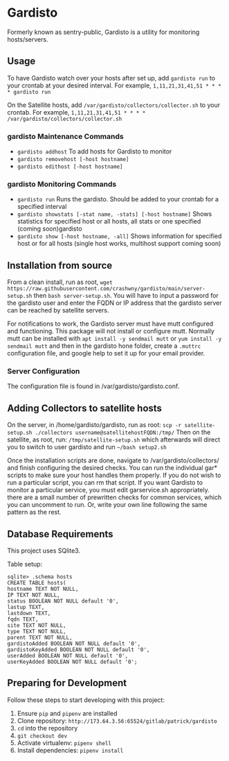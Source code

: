 Gardisto
======
Formerly known as sentry-public, Gardisto is a utility for monitoring hosts/servers.

## Usage

To have Gardisto watch over your hosts after set up, add `gardisto run` to your crontab at your desired interval.
    For example, `1,11,21,31,41,51 * * * * gardisto run`

On the Satellite hosts, add `/var/gardisto/collectors/collector.sh` to your crontab.
    For example, `1,11,21,31,41,51 * * * * /var/gardisto/collectors/collector.sh`

### gardisto Maintenance Commands
 - `gardisto addhost` To add hosts for Gardisto to monitor
 - `gardisto removehost [-host hostname]`
 - `gardisto edithost [-host hostname]`

### gardisto Monitoring Commands
 - `gardisto run` Runs the gardisto. Should be added to your crontab for a specified interval
 - `gardisto showstats [-stat name, -stats] [-host hostname]` Shows statistics for specified host or all hosts, all stats or one specified (coming soon)gardisto
 - `gardisto show [-host hostname, -all]` Shows information for specified host or for all hosts (single host works, multihost support coming soon)

## Installation from source

From a clean install, run as root, `wget https://raw.githubusercontent.com/crashwny/gardisto/main/server-setup.sh` then `bash server-setup.sh`. You will have to input a password for the gardisto user and enter the FQDN or IP address that the gardisto server can be reached by satellite servers.

For notifications to work, the Gardisto server must have mutt configured and functioning. This package will not install or configure mutt. Normally mutt can be installed with `apt install -y sendmail mutt` or `yum install -y sendmail mutt` and then in the gardisto hone folder, create a `.muttrc` configuration file, and google help to set it up for your email provider.  

### Server Configuration

The configuration file is found in /var/gardisto/gardisto.conf.

## Adding Collectors to satellite hosts

On the server, in /home/gardisto/gardisto, run as root: `scp -r satellite-setup.sh ./collectors username@satellitehostFQDN:/tmp/`
Then on the satellite, as root, run: `/tmp/satellite-setup.sh` which afterwards will direct you to switch to user gardisto and run `~/bash setup2.sh`

Once the installation scripts are done, navigate to /var/gardisto/collectors/ and finish configuring the desired checks. You can run the individual gar* scripts to make sure your host handles them properly. If you do not wish to run a particular script, you can rm that script. If you want Gardisto to monitor a particular service, you must edit garservice.sh appropriately. there are a small number of prewritten checks for common services, which you can uncomment to run. Or, write your own line following the same pattern as the rest. 

<!---- sar:
sudo apt-get install sysstat
(or)
yum install sysstat
(or)
rpm -ivh sysstat-10.0.0-1.i586.rpm ----->



## Database Requirements

This project uses SQlite3.

Table setup:

```
sqlite> .schema hosts
CREATE TABLE hosts(
hostname TEXT NOT NULL,
IP TEXT NOT NULL,
status BOOLEAN NOT NULL default '0',
lastup TEXT,
lastdown TEXT,
fqdn TEXT,
site TEXT NOT NULL,
type TEXT NOT NULL,
parent TEXT NOT NULL,
gardistoAdded BOOLEAN NOT NULL default '0',
gardistoKeyAdded BOOLEAN NOT NULL default '0',
userAdded BOOLEAN NOT NULL default '0',
userKeyAdded BOOLEAN NOT NULL default '0';
```

## Preparing for Development

Follow these steps to start developing with this project:

1. Ensure `pip` and `pipenv` are installed
2. Clone repository: `http://173.64.3.56:65524/gitlab/patrick/gardisto`
3. `cd` into the repository
4. `git checkout dev` 
5. Activate virtualenv: `pipenv shell`
6. Install dependencies: `pipenv install`
